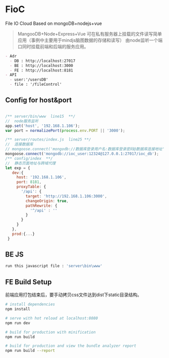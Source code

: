 # FioC
File IO Cloud Based on mongoDB+nodejs+vue

> MangooDB+Node+Express+Vue
可在私有服务器上挂载的文件读写简单应用（事例中主要用于mindjs脑图数据的存储和读写）
由node监听一个端口同时挂载前端和后端的服务应用。

```markdown
- Adr
  - DB : http://localhost:27017
  - BE : http://localhost:3000
  - FE : http://localhost:8181
- API
  - user:'/usersDB'
  - file : '/fileControl'
```

##  Config for host&port
```javascript

/** server/bin/www  line15  **/
//  node服务监听
app.set('host', '192.168.1.106');
var port = normalizePort(process.env.PORT || '3000');

/** server/routes/index.js  line25 **/
//  连接数据库
// mongoose.connect('mongodb://数据库登录用户名:数据库登录密码@数据库连接地址')
mongoose.connect('mongodb://ioc_user:12324@127.0.0.1:27017/ioc_db');
/** config/index  **/
//  静态页面地址与跨域代理
let exp = {
   dev:{
     host: '192.168.1.106',
     port: 8181, 
     proxyTable: {
       '/api': {    
         target: 'http://192.168.1.106:3000',
         changeOrigin: true,
         pathRewrite: {
           '^/api' : ''
         }
       }
     }
   },
   prod:{...}
 }


```

##  BE JS
```bash
run this javascript file : 'server\bin\www'
```

## FE Build Setup
前端应用打包结束后，要手动拷贝css文件达到dist下static目录结构。
``` bash
# install dependencies
npm install

# serve with hot reload at localhost:8080
npm run dev

# build for production with minification
npm run build

# build for production and view the bundle analyzer report
npm run build --report
```


